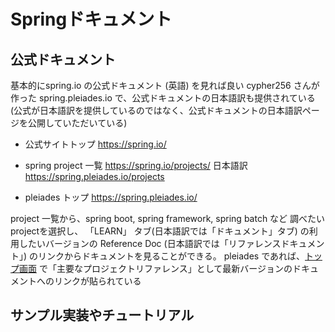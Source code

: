 # Springドキュメント

## 公式ドキュメント
基本的にspring.io の公式ドキュメント (英語) を見れば良い
cypher256 さんが作った spring.pleiades.io で、公式ドキュメントの日本語訳も提供されている
(公式が日本語訳を提供しているのではなく、公式ドキュメントの日本語訳ページを公開していただいている)

- 公式サイトトップ
https://spring.io/

- spring project 一覧
https://spring.io/projects/
日本語訳 https://spring.pleiades.io/projects

- pleiades トップ
https://spring.pleiades.io/

project 一覧から、spring boot, spring framework, spring batch など 調べたいprojectを選択し、 「LEARN」 タブ(日本語訳では「ドキュメント」タブ) の利用したいバージョンの Reference Doc (日本語訳では「リファレンスドキュメント」) のリンクからドキュメントを見ることができる。
pleiades であれば、[トップ画面](https://spring.pleiades.io/) で「主要なプロジェクトリファレンス」として最新バージョンのドキュメントへのリンクが貼られている


## サンプル実装やチュートリアル








<!--stackedit_data:
eyJoaXN0b3J5IjpbMTkzODkzNjA5NCwzNjk3MzU1ODgsLTIwOT
U4MTQzNjksOTQwNTk2MTM4LC0xNjU3MTI1MzYzLDE1Njk2MzY0
NzUsNzMwOTk4MTE2XX0=
-->